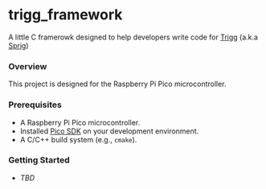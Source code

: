 # trigg_framework


A little C framerowk designed to help developers write code for [Trigg](https://github.com/fablabnk/trigg) (a.k.a [Sprig](https://github.com/hackclub/sprig))


### Overview
This project is designed for the Raspberry Pi Pico microcontroller.


### Prerequisites
- A Raspberry Pi Pico microcontroller.
- Installed [Pico SDK](https://github.com/raspberrypi/pico-sdk) on your development environment.
- A C/C++ build system (e.g., `cmake`).


### Getting Started
- _TBD_
<!-- 1. Clone the repository and set up the Raspberry Pi Pico SDK as described in the [official documentation](https://www.raspberrypi.com/documentation/microcontrollers/c_sdk.html).
2. Compile the code using `cmake`:
   ```bash
   mkdir build
   cd build
   cmake ..
   make
   ```
3. Flash the compiled binary to the Raspberry Pi Pico using your preferred method (e.g., USB mass storage or `picotool`). -->
